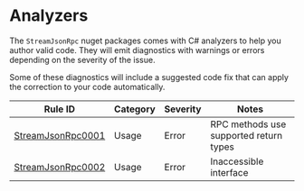 # Analyzers

The `StreamJsonRpc` nuget packages comes with C# analyzers to help you author valid code. They will emit diagnostics with warnings or errors depending on the severity of the issue.

Some of these diagnostics will include a suggested code fix that can apply the correction to your code automatically.

Rule ID                                   | Category | Severity | Notes                                  |
------------------------------------------|----------|----------|----------------------------------------|
[StreamJsonRpc0001](StreamJsonRpc0001.md) | Usage    | Error    | RPC methods use supported return types |
[StreamJsonRpc0002](StreamJsonRpc0002.md) | Usage    | Error    | Inaccessible interface                 |
